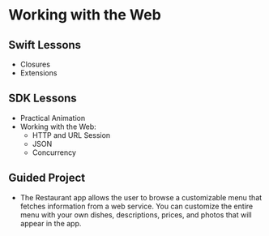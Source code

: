 # Working with the Web

## Swift Lessons
- Closures
- Extensions

## SDK Lessons
- Practical Animation
- Working with the Web:
  - HTTP and URL Session
  - JSON
  - Concurrency

## Guided Project
- The Restaurant app allows the user to browse a customizable menu that fetches information from a web service. You can customize the entire menu with your own dishes, descriptions, prices, and photos that will appear in the app.
